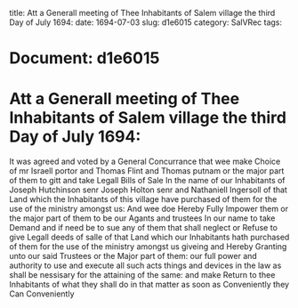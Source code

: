 title: Att a Generall meeting of Thee Inhabitants of Salem village the third Day of July 1694:
date: 1694-07-03
slug: d1e6015
category: SalVRec
tags: 




# Document: d1e6015


# Att a Generall meeting of Thee Inhabitants of Salem village the third Day of July 1694:

It was agreed and voted by a General Concurrance that wee make Choice of mr Israell portor and Thomas Flint and Thomas putnam or the major part of them to gitt and take Legall Bills of Sale In the name of our Inhabitants of Joseph Hutchinson senr Joseph Holton senr and Nathaniell Ingersoll of that Land which the Inhabitants of this village have purchased of them for the use of the ministry amongst us: And wee doe Hereby Fully Impower them or the major part of them to be our Agants and trustees In our name to take Demand and if need be to sue any of them that shall neglect or Refuse to give Legall deeds of salle of that Land which our Inhabitants hath purchased of them for the use of the ministry amongst us giveing and Hereby Granting unto our said Trustees or the Major part of them: our full power and authority to use and execute all such acts things and devices in the law as shall be nessisary for the attaining of the same: and make Return to thee Inhabitants of what they shall do in that matter as soon as Conveniently they Can Conveniently
